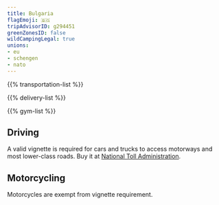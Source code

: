```yaml
---
title: Bulgaria
flagEmoji: 🇧🇬
tripAdvisorID: g294451
greenZonesID: false
wildCampingLegal: true
unions:
- eu
- schengen
- nato
---
```


{{% transportation-list %}}

{{% delivery-list %}}

{{% gym-list %}}

## Driving

A valid vignette is required for cars and trucks to access motorways and most lower-class roads. Buy it at [National Toll Administration](https://www.bgtoll.bg/en/).

## Motorcycling

Motorcycles are exempt from vignette requirement.
